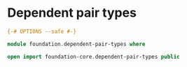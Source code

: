 #  Dependent pair types

```agda
{-# OPTIONS --safe #-}

module foundation.dependent-pair-types where

open import foundation-core.dependent-pair-types public
```
